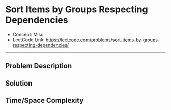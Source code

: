 # Sort Items by Groups Respecting Dependencies

- Concept: Misc
- LeetCode Link: https://leetcode.com/problems/sort-items-by-groups-respecting-dependencies/

---

## Problem Description

## Solution

## Time/Space Complexity

